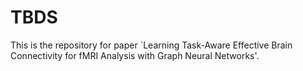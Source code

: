# TBDS
This is the repository for paper `Learning Task-Aware Effective Brain Connectivity for fMRI Analysis with Graph Neural Networks'. 
